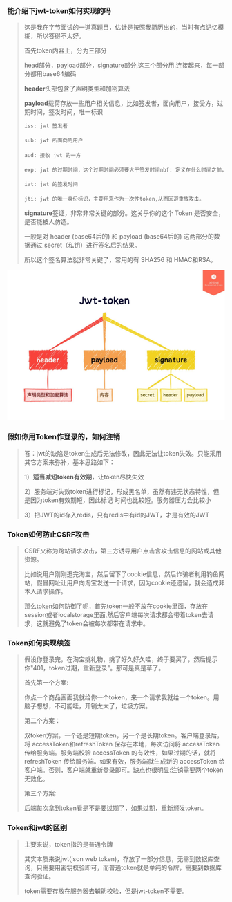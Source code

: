 ### 能介绍下jwt-token如何实现的吗

> 这是我在字节面试的一道真题目，估计是按照我简历出的，当时有点记忆模糊，所以答得不太好。
>
> 
>
> 首先token内容上，分为三部分
>
> head部分，payload部分，signature部分,这三个部分用.连接起来，每一部分都用base64编码
>
> **header**头部包含了声明类型和加密算法
>
> **payload**载荷存放一些用户相关信息，比如签发者，面向用户，接受方，过期时间，签发时间，唯一标识
>
> ```java
> iss: jwt 签发者
> 
> sub: jwt 所面向的用户
> 
> aud: 接收 jwt 的一方
> 
> exp: jwt 的过期时间，这个过期时间必须要大于签发时间nbf: 定义在什么时间之前，该jwt都是不可用的
> 
> iat: jwt 的签发时间
> 
> jti: jwt 的唯一身份标识，主要用来作为一次性token,从而回避重放攻击。
> ```
>
> **signature**签证，非常非常关键的部分。这关乎你的这个 Token 是否安全，是否能被人仿造。
>
> 一般是对 header (base64后的) 和 payload (base64后的) 这两部分的数据通过 secret（私钥）进行签名后的结果。
>
> 所以这个签名算法就非常关键了，常用的有 SHA256 和 HMAC和RSA。

![image-20221214125346065](jwt(Token原理)/image-20221214125346065.png)

### 假如你用Token作登录的，如何注销

> 答：jwt的缺陷是token生成后无法修改，因此无法让token失效。只能采用其它方案来弥补，基本思路如下：
>
> 1）**适当减短token有效期**，让token尽快失效
>
> 2）服务端对失效token进行标记，形成黑名单，虽然有违无状态特性，但是因为token有效期短，因此标记 时间也比较短。服务器压力会比较小
>
> 3）把JWT的id存入redis，只有redis中有id的JWT，才是有效的JWT



### Token如何防止CSRF攻击

> CSRF又称为跨站请求攻击，第三方诱导用户点击含攻击信息的网站或其他资源。
>
> 比如说用户刚刚逛完淘宝，然后留下了cookie信息，然后诈骗者利用钓鱼网站，假冒网址让用户向淘宝发送一个请求，因为cookie还遗留，就会造成非本人请求操作。
>
> 那么token如何防御了呢，首先token一般不放在cookie里面，存放在session或者localstorage里面,然后客户端每次请求都会带着token去请求，这就避免了token会被每次都带在请求中。



### Token如何实现续签

> 假设你登录完，在淘宝挑礼物，挑了好久好久哇，终于要买了，然后提示你"401，token过期，重新登录"。那可是真是草了。
>
> 首先第一个方案:
>
> 你点一个商品画面我就给你一个token，来一个请求我就给一个token。用脑子想想，不可能哇，开销太大了，垃圾方案。
>
> 第二个方案：
>
> 双token方案，一个还是短期token，另一个是长期token。客户端登录后，将 accessToken和refreshToken 保存在本地，每次访问将 accessToken 传给服务端。服务端校验 accessToken 的有效性，如果过期的话，就将 refreshToken 传给服务端。如果有效，服务端就生成新的 accessToken 给客户端。否则，客户端就重新登录即可。缺点也很明显:注销需要两个token无效化。
>
> 第三个方案:
>
> 后端每次拿到token看是不是要过期了，如果过期，重新颁发token。



### Token和jwt的区别

> 主要来说，token指的是普通令牌
>
> 其实本质来说jwt(json web token)，存放了一部分信息，无需到数据库查询，只需要用密钥校验即可，而普通token就是单纯的令牌，需要到数据库查询验证。
>
> token需要存放在服务器去辅助校验，但是jwt-token不需要。